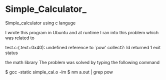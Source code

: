 # Simple_Calculator_
Simple_calculator using c languge 


I wrote this program in Ubuntu and at runtime
I ran into this problem which was related to

test.c:(.text+0x40): undefined reference to `pow'
collect2: ld returned 1 exit status

the math library The problem was solved by typing the following command




$ gcc -static simple_cal.o -lm
$ nm a.out | grep pow



